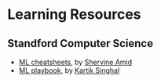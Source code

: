 # Learning Resources

## Standford Computer Science

- [ML cheatsheets](https://stanford.edu/~shervine/teaching/), by [Shervine Amid](https://stanford.edu/~shervine/)
- [ML playbook](https://medium.com/@kgk.singhal/how-to-ace-machine-learning-interviews-my-personal-playbook-a75794155157), by [Kartik Singhal](https://medium.com/@kgk.singhal)
